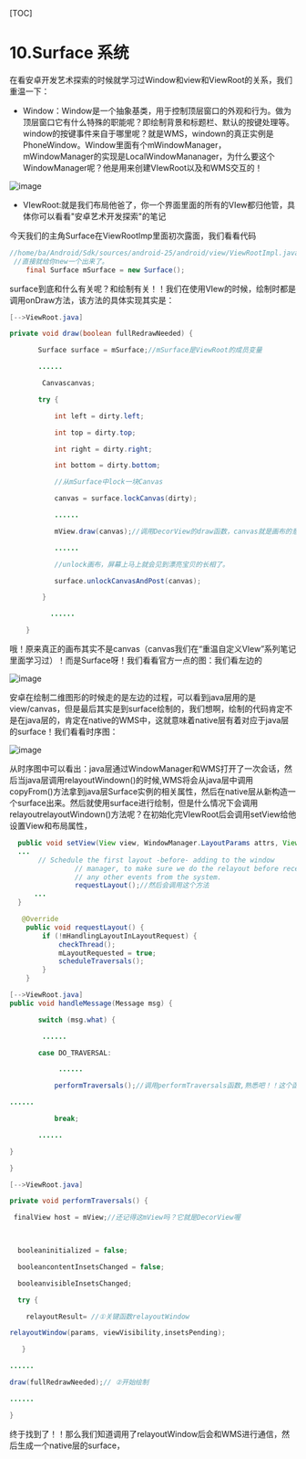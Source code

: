 [TOC]

# 10.Surface 系统



在看安卓开发艺术探索的时候就学习过Window和view和ViewRoot的关系，我们重温一下：

+ Window：Window是一个抽象基类，用于控制顶层窗口的外观和行为。做为顶层窗口它有什么特殊的职能呢？即绘制背景和标题栏、默认的按键处理等。window的按键事件来自于哪里呢？就是WMS，windown的真正实例是PhoneWindow。Window里面有个mWindowManager，mWindowManager的实现是LocalWindowMananager，为什么要这个WindowManager呢？他是用来创建VIewRoot以及和WMS交互的！

![image](http://wiki.jikexueyuan.com/project/deep-android-v1/images/chapter8/image003.png)

+ VIewRoot:就是我们布局他爸了，你一个界面里面的所有的VIew都归他管，具体你可以看看"安卓艺术开发探索"的笔记

今天我们的主角Surface在ViewRootImp里面初次露面，我们看看代码

~~~java
//home/ba/Android/Sdk/sources/android-25/android/view/ViewRootImpl.java
 //直接就给你new一个出来了。
    final Surface mSurface = new Surface();
~~~

surface到底和什么有关呢？和绘制有关！！我们在使用VIew的时候，绘制时都是调用onDraw方法，该方法的具体实现其实是：

~~~java
[-->ViewRoot.java]

private void draw(boolean fullRedrawNeeded) {

       Surface surface = mSurface;//mSurface是ViewRoot的成员变量

       ......

        Canvascanvas;

       try {

           int left = dirty.left;

           int top = dirty.top;

           int right = dirty.right;

           int bottom = dirty.bottom;

           //从mSurface中lock一块Canvas

           canvas = surface.lockCanvas(dirty);

           ......

           mView.draw(canvas);//调用DecorView的draw函数，canvas就是画布的意思啦！

           ......

           //unlock画布，屏幕上马上就会见到漂亮宝贝的长相了。

           surface.unlockCanvasAndPost(canvas);

        }

          ......

    }
~~~

哦！原来真正的画布其实不是canvas（canvas我们在“重温自定义VIew”系列笔记里面学习过）！而是Surface呀！我们看看官方一点的图：我们看左边的

![image](http://wiki.jikexueyuan.com/project/deep-android-v1/images/chapter8/image001.png)

安卓在绘制二维图形的时候走的是左边的过程，可以看到java层用的是view/canvas，但是最后其实是到surface绘制的，我们想啊，绘制的代码肯定不是在java层的，肯定在native的WMS中，这就意味着native层有着对应于java层的surface！我们看看时序图：

![image](http://wiki.jikexueyuan.com/project/deep-android-v1/images/chapter8/image007.png)

从时序图中可以看出：java层通过WindowManager和WMS打开了一次会话，然后当java层调用relayoutWindown()的时候,WMS将会从java层中调用copyFrom()方法拿到java层Surface实例的相关属性，然后在native层从新构造一个surface出来。然后就使用surface进行绘制，但是什么情况下会调用relayoutrelayoutWindown()方法呢？在初始化完VIewRoot后会调用setView给他设置View和布局属性，

~~~java
  public void setView(View view, WindowManager.LayoutParams attrs, View panelParentView) {
  ...
       // Schedule the first layout -before- adding to the window
                // manager, to make sure we do the relayout before receiving
                // any other events from the system.
                requestLayout();//然后会调用这个方法
      ...
  }
~~~

~~~java
   @Override
    public void requestLayout() {
        if (!mHandlingLayoutInLayoutRequest) {
            checkThread();
            mLayoutRequested = true;
            scheduleTraversals();
        }
    }
~~~

~~~java
[-->ViewRoot.java]
public void handleMessage(Message msg) {

       switch (msg.what) {

        ......

       case DO_TRAVERSAL:

            ......

           performTraversals();//调用performTraversals函数,熟悉吧！！这个函数就是去刷新视图的意思。

......

           break;

       ......

}

}
~~~

~~~java
[-->ViewRoot.java]

private void performTraversals() {

 finalView host = mView;//还记得这mView吗？它就是DecorView喔

 

  booleaninitialized = false;

  booleancontentInsetsChanged = false;

  booleanvisibleInsetsChanged;

  try {

    relayoutResult= //①关键函数relayoutWindow

relayoutWindow(params, viewVisibility,insetsPending);

   }

......

draw(fullRedrawNeeded);// ②开始绘制

......

}
~~~

终于找到了！！那么我们知道调用了relayoutWindow后会和WMS进行通信，然后生成一个native层的surface，